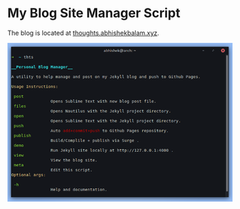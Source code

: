 # My Blog Site Manager Script

The blog is located at [thoughts.abhishekbalam.xyz](https://thoughts.abhishekbalam.xyz/).

![Main](thts.png)
